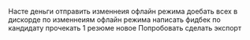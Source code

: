 Насте деньги
отправить изменнеия офлайн режима
доебать всех в дискорде по изменнеиям офлайн режима
написать фидбек по кандидату
прочекать 1 резюме новое
Попробовать сделать экспорт